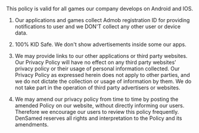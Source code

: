 This policy is valid for all games our company develops on Android and IOS.

1) Our applications and games collect Admob registration ID for providing notifications to user and we DON'T collect any other user or device data.

2) 100% KID Safe. We don't show advertisements inside some our apps.

3) We may provide links to our other applications or third party websites. Our Privacy Policy will have no effect on any third party websites’ privacy policy or their usage of personal information collected. Our Privacy Policy as expressed herein does not apply to other parties, and we do not dictate the collection or usage of information by them. We do not take part in the operation of third party advertisers or websites.

4) We may amend our privacy policy from time to time by posting the amended Policy on our website, without directly informing our users. Therefore we encourage our users to review this policy frequently. DenSamed reserves all rights and interpretation to the Policy and its amendments.
